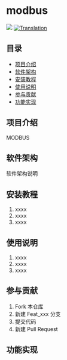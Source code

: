 # modbus
[![](https://img.shields.io/badge/%E4%B8%BB%E9%A1%B5-kokutas/modbus-orange?style=plastic&logo=go)](https://github.com/kokutas/modbus)
[![Translation](https://shields.io/badge/README-English-blue)](README.md)

## 目录
- [项目介绍](#项目介绍)
- [软件架构](#软件架构)
- [安装教程](#安装教程)
- [使用说明](#使用说明)
- [参与贡献](#参与贡献)
- [功能实现](#功能实现)

## 项目介绍
MODBUS

## 软件架构
软件架构说明

## 安装教程

1.  xxxx
2.  xxxx
3.  xxxx

## 使用说明

1.  xxxx
2.  xxxx
3.  xxxx

## 参与贡献

1.  Fork 本仓库
2.  新建 Feat_xxx 分支
3.  提交代码
4.  新建 Pull Request


## 功能实现